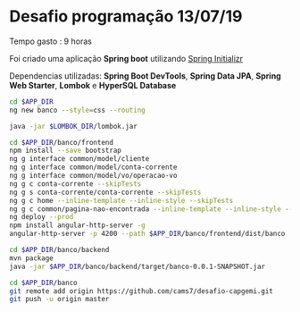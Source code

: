# Desafio programação 13/07/19
Tempo gasto : 9 horas

Foi criado uma aplicação **Spring boot** utilizando [Spring Initializr](https://start.spring.io)

Dependencias utilizadas: **Spring Boot DevTools**, **Spring Data JPA**, **Spring Web Starter**, **Lombok** e **HyperSQL Database**
```sh
cd $APP_DIR
ng new banco --style=css --routing
```
```sh
java -jar $LOMBOK_DIR/lombok.jar
```
```sh
cd $APP_DIR/banco/frontend
npm install --save bootstrap
ng g interface common/model/cliente
ng g interface common/model/conta-corrente
ng g interface common/model/vo/operacao-vo
ng g c conta-corrente --skipTests
ng g s conta-corrente/conta-corrente --skipTests
ng g c home --inline-template --inline-style --skipTests
ng g c common/pagina-nao-encontrada --inline-template --inline-style --skipTests
ng deploy --prod
npm install angular-http-server -g
angular-http-server -p 4200 --path $APP_DIR/banco/frontend/dist/banco
```
```sh
cd $APP_DIR/banco/backend
mvn package
java -jar $APP_DIR/banco/backend/target/banco-0.0.1-SNAPSHOT.jar
```
```sh
cd $APP_DIR/banco
git remote add origin https://github.com/cams7/desafio-capgemi.git
git push -u origin master
```